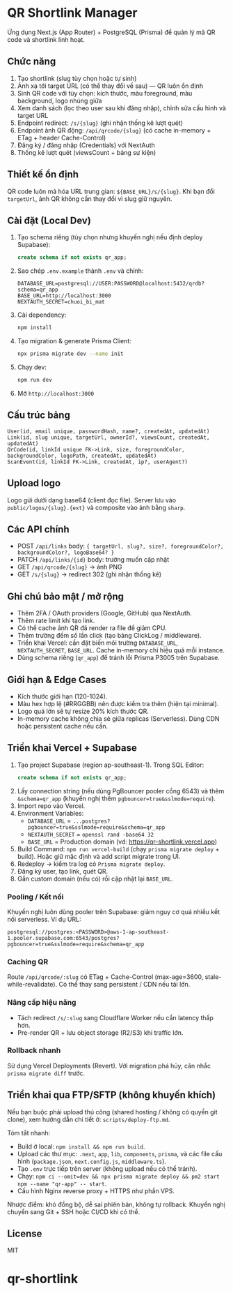 # QR Shortlink Manager

Ứng dụng Next.js (App Router) + PostgreSQL (Prisma) để quản lý mã QR code và shortlink linh hoạt.

## Chức năng
1. Tạo shortlink (slug tùy chọn hoặc tự sinh)
2. Ánh xạ tới target URL (có thể thay đổi về sau) — QR luôn ổn định
3. Sinh QR code với tùy chọn: kích thước, màu foreground, màu background, logo nhúng giữa
4. Xem danh sách (lọc theo user sau khi đăng nhập), chỉnh sửa cấu hình và target URL
5. Endpoint redirect: `/s/{slug}` (ghi nhận thống kê lượt quét)
6. Endpoint ảnh QR động: `/api/qrcode/{slug}` (có cache in-memory + ETag + header Cache-Control)
7. Đăng ký / đăng nhập (Credentials) với NextAuth
8. Thống kê lượt quét (viewsCount + bảng sự kiện)

## Thiết kế ổn định
QR code luôn mã hóa URL trung gian: `${BASE_URL}/s/{slug}`. Khi bạn đổi `targetUrl`, ảnh QR không cần thay đổi vì slug giữ nguyên.

## Cài đặt (Local Dev)

1. Tạo schema riêng (tùy chọn nhưng khuyến nghị nếu định deploy Supabase):
	```sql
	create schema if not exists qr_app;
	```
2. Sao chép `.env.example` thành `.env` và chỉnh:
	```
	DATABASE_URL=postgresql://USER:PASSWORD@localhost:5432/qrdb?schema=qr_app
	BASE_URL=http://localhost:3000
	NEXTAUTH_SECRET=chuoi_bi_mat
	```
3. Cài dependency:
	```bash
	npm install
	```
4. Tạo migration & generate Prisma Client:
	```bash
	npx prisma migrate dev --name init
	```
5. Chạy dev:
	```bash
	npm run dev
	```
6. Mở `http://localhost:3000`

## Cấu trúc bảng
`User(id, email unique, passwordHash, name?, createdAt, updatedAt)`  
`Link(id, slug unique, targetUrl, ownerId?, viewsCount, createdAt, updatedAt)`  
`QrCode(id, linkId unique FK->Link, size, foregroundColor, backgroundColor, logoPath, createdAt, updatedAt)`  
`ScanEvent(id, linkId FK->Link, createdAt, ip?, userAgent?)`

## Upload logo
Logo gửi dưới dạng base64 (client đọc file). Server lưu vào `public/logos/{slug}.{ext}` và composite vào ảnh bằng `sharp`.

## Các API chính
- POST `/api/links` body: `{ targetUrl, slug?, size?, foregroundColor?, backgroundColor?, logoBase64? }`
- PATCH `/api/links/{id}` body: trường muốn cập nhật
- GET `/api/qrcode/{slug}` -> ảnh PNG
- GET `/s/{slug}` -> redirect 302 (ghi nhận thống kê)

## Ghi chú bảo mật / mở rộng
- Thêm 2FA / OAuth providers (Google, GitHub) qua NextAuth.
- Thêm rate limit khi tạo link.
- Có thể cache ảnh QR đã render ra file để giảm CPU.
- Thêm trường đếm số lần click (tạo bảng ClickLog / middleware).
- Triển khai Vercel: cần đặt biến môi trường `DATABASE_URL`, `NEXTAUTH_SECRET`, `BASE_URL`. Cache in-memory chỉ hiệu quả mỗi instance.
- Dùng schema riêng (`qr_app`) để tránh lỗi Prisma P3005 trên Supabase.

## Giới hạn & Edge Cases
- Kích thước giới hạn (120-1024).
- Màu hex hợp lệ (#RRGGBB) nên được kiểm tra thêm (hiện tại minimal).
- Logo quá lớn sẽ tự resize 20% kích thước QR.
- In-memory cache không chia sẻ giữa replicas (Serverless). Dùng CDN hoặc persistent cache nếu cần.

## Triển khai Vercel + Supabase

1. Tạo project Supabase (region ap-southeast-1). Trong SQL Editor:
	```sql
	create schema if not exists qr_app;
	```
2. Lấy connection string (nếu dùng PgBouncer pooler cổng 6543) và thêm `&schema=qr_app` (khuyến nghị thêm `pgbouncer=true&sslmode=require`).
3. Import repo vào Vercel.
4. Environment Variables:
	- `DATABASE_URL` = `...postgres?pgbouncer=true&sslmode=require&schema=qr_app`
	- `NEXTAUTH_SECRET` = `openssl rand -base64 32`
	- `BASE_URL` = Production domain (vd: https://qr-shortlink.vercel.app)
5. Build Command: `npm run vercel-build` (chạy `prisma migrate deploy` + build). Hoặc giữ mặc định và add script migrate trong UI.
6. Redeploy → kiểm tra log có `Prisma migrate deploy`.
7. Đăng ký user, tạo link, quét QR.
8. Gắn custom domain (nếu có) rồi cập nhật lại `BASE_URL`.

### Pooling / Kết nối
Khuyến nghị luôn dùng pooler trên Supabase: giảm nguy cơ quá nhiều kết nối serverless. Ví dụ URL:
```
postgresql://postgres:<PASSWORD>@aws-1-ap-southeast-1.pooler.supabase.com:6543/postgres?pgbouncer=true&sslmode=require&schema=qr_app
```

### Caching QR
Route `/api/qrcode/:slug` có ETag + Cache-Control (max-age=3600, stale-while-revalidate). Có thể thay sang persistent / CDN nếu tải lớn.

### Nâng cấp hiệu năng
- Tách redirect `/s/:slug` sang Cloudflare Worker nếu cần latency thấp hơn.
- Pre-render QR + lưu object storage (R2/S3) khi traffic lớn.

### Rollback nhanh
Sử dụng Vercel Deployments (Revert). Với migration phá hủy, cân nhắc `prisma migrate diff` trước.

## Triển khai qua FTP/SFTP (không khuyến khích)
Nếu bạn buộc phải upload thủ công (shared hosting / không có quyền git clone), xem hướng dẫn chi tiết ở: `scripts/deploy-ftp.md`.

Tóm tắt nhanh:
- Build ở local: `npm install && npm run build`.
- Upload các thư mục: `.next`, `app`, `lib`, `components`, `prisma`, và các file cấu hình (`package.json`, `next.config.js`, `middleware.ts`).
- Tạo `.env` trực tiếp trên server (không upload nếu có thể tránh).
- Chạy: `npm ci --omit=dev && npx prisma migrate deploy && pm2 start npm --name "qr-app" -- start`.
- Cấu hình Nginx reverse proxy + HTTPS như phần VPS.

Nhược điểm: khó đồng bộ, dễ sai phiên bản, không tự rollback. Khuyến nghị chuyển sang Git + SSH hoặc CI/CD khi có thể.

## License
MIT

# qr-shortlink

